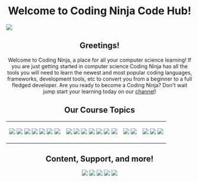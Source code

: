 <h1 align="center">Welcome to Coding Ninja Code Hub!</h1>

<img align="center" src="https://img.buymeacoffee.com/api/?url=aHR0cHM6Ly9jZG4uYnV5bWVhY29mZmVlLmNvbS91cGxvYWRzL2NvdmVyX2ltYWdlcy8yMDIwLzEyLzA0NzQxZmQ5MjgzYjYyNDNhNTk5MmU2OWE1Y2RmY2M0LmpwZw==&size=2048"></img>

<h2 align="center">Greetings!</h2>
<p align="center">Welcome to Coding Ninja, a place for all your computer science learning! If you are just getting started in computer science Coding Ninja has all the tools you will need to learn the newest and most popular coding languages, frameworks, development tools, etc to convert you from a beginner to a full fledged developer. Are you ready to become a Coding Ninja? Don't wait jump start your learning today on our <a href="https://www.youtube.com/channel/UCGwVjl5fbIp6Z363IgJZl8A/featured">channel</a>!</p>


<h2 align="center">Our Course Topics</h2>

<table border="0" cellspacing="0" cellpadding="0">
  <tr>
    <td>
      <p align="center">
        <a target="_blank"><img src="https://img.shields.io/badge/html5%20-%23E34F26.svg?&style=for-the-badge&logo=html5&logoColor=white"/></a>
        <a target="_blank"><img src="https://img.shields.io/badge/css3%20-%231572B6.svg?&style=for-the-badge&logo=css3&logoColor=white"/></a>
        <a target="_blank"><img src="https://img.shields.io/badge/javascript%20-%23323330.svg?&style=for-the-badge&logo=javascript&logoColor=%23F7DF1E"/></a>
        <a target="_blank"><img src="https://img.shields.io/badge/node.js%20-%2343853D.svg?&style=for-the-badge&logo=node.js&logoColor=white"/></a>
        <a target="_blank"><img src="https://img.shields.io/badge/php-%23777BB4.svg?&style=for-the-badge&logo=php&logoColor=white"/></a>
        <a target="_blank"><img src="https://img.shields.io/badge/python%20-%2314354C.svg?&style=for-the-badge&logo=python&logoColor=white"/></a>
        <a target="_blank"><img src="https://img.shields.io/badge/typescript%20-%23007ACC.svg?&style=for-the-badge&logo=typescript&logoColor=white"/></a>
      </p>
    </td>
    <td>
      <p align="center">
        <a target="_blank"><img src="https://img.shields.io/badge/express.js%20-%23404d59.svg?&style=for-the-badge"/></a>
        <a target="_blank"><img src="https://img.shields.io/badge/angular%20-%23DD0031.svg?&style=for-the-badge&logo=angular&logoColor=white"/></a>
        <a target="_blank"><img src="https://img.shields.io/badge/jquery%20-%230769AD.svg?&style=for-the-badge&logo=jquery&logoColor=white"/></a>
        <a target="_blank"><img src="https://img.shields.io/badge/redux%20-%23593d88.svg?&style=for-the-badge&logo=redux&logoColor=white"/></a>
        <a target="_blank"><img src="https://img.shields.io/badge/bootstrap%20-%23563D7C.svg?&style=for-the-badge&logo=bootstrap&logoColor=white"/></a>
        <a target="_blank"><img src="https://img.shields.io/badge/SASS%20-hotpink.svg?&style=for-the-badge&logo=SASS&logoColor=white"/></a>
        <a target="_blank"><img src="https://img.shields.io/badge/laravel%20-%23FF2D20.svg?&style=for-the-badge&logo=laravel&logoColor=white"/></a>
      </p>
    </td>
    <td>
      <p align="center">
        <a target="_blank"><img src="https://img.shields.io/badge/mysql-%2300f.svg?&style=for-the-badge&logo=mysql&logoColor=white"/></a>
        <a target="_blank"><img src ="https://img.shields.io/badge/MongoDB-%234ea94b.svg?&style=for-the-badge&logo=mongodb&logoColor=white"/></a>
      </p>
    </td>
    <td>
      <p align="center">
        <a target="_blank"><img src="https://img.shields.io/badge/git%20-%23F05033.svg?&style=for-the-badge&logo=git&logoColor=white"/></a>
        <a target="_blank"><img src="https://img.shields.io/badge/github%20-%23121011.svg?&style=for-the-badge&logo=github&logoColor=white"/></a>
        <a target="_blank"><img src="https://img.shields.io/badge/bitbucket%20-%230047B3.svg?&style=for-the-badge&logo=bitbucket&logoColor=white"/></a>
      </p>
    </td>
  </tr>
</table>

<p align="center">
  <a target="_blank"></a>
  <a target="_blank"></a>
  <a target="_blank"></a>
  <a target="_blank"></a>
  <a target="_blank"></a>
  <a target="_blank"></a>
  <a target="_blank"></a>
</p>

<h2 align="center">Content, Support, and more!</h2>

<p align="center">
  <a target="_blank" href="https://www.youtube.com/channel/UCGwVjl5fbIp6Z363IgJZl8A/featured"><img src="https://img.shields.io/badge/YouTube-FF0000?style=for-the-badge&logo=youtube&logoColor=white"/></a>
  <a target="_blank" href="https://discord.gg/mJFBeBS6mX"><img src="https://img.shields.io/badge/Discord-%237289DA.svg?&style=for-the-badge&logo=discord&logoColor=white"/></a>
  <a target="_blank" href="https://twitter.com/_codingninja"><img src="https://img.shields.io/badge/Twitter-1DA1F2?style=for-the-badge&logo=twitter&logoColor=white"/></a>
  <a target="_blank" href="https://www.buymeacoffee.com/codingninja"><img src="https://img.shields.io/badge/Donate-F6C915?style=for-the-badge&logoColor=black"/></a>
  <a target="_blank" href="https://liinks.co/codingninja"><img src="https://img.shields.io/badge/Learn More-4285F4?style=for-the-badge&logoColor=black"/></a>
</p>
